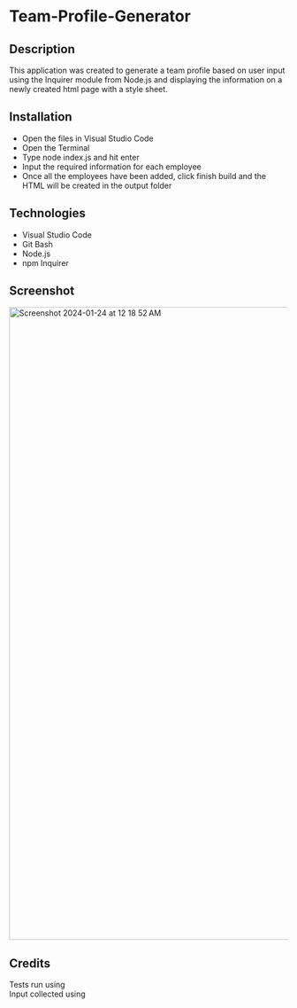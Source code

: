 # Team-Profile-Generator

## Description

This application was created to generate a team profile based on user input using the Inquirer module from Node.js and displaying the information on a newly created html page with a style sheet. 

## Installation

- Open the files in Visual Studio Code
- Open the Terminal
- Type node index.js and hit enter
- Input the required information for each employee
- Once all the employees have been added, click finish build and the HTML will be created in the output folder

## Technologies

- Visual Studio Code
- Git Bash
- Node.js
- npm Inquirer

## Screenshot

<img width="1142" alt="Screenshot 2024-01-24 at 12 18 52 AM" src="https://github.com/Timiwesky/Team-Profile-Generator/assets/115565053/c8aae7ab-e42d-4de7-bf64-6e12233445ba">


## Credits

Tests run using <a href="https://www.npmjs.com/package/jest"></a>
<br>
Input collected using <a href="https://www.npmjs.com/package/inquirer"></a>

